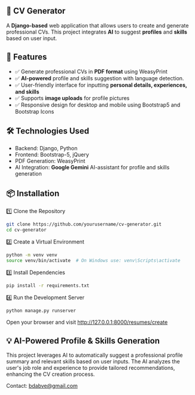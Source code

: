 ## 📝 CV Generator

A **Django-based** web application that allows users to create and generate professional CVs. 
This project integrates **AI** to suggest **profiles** and **skills** based on user input.

## 🚀 Features

- ✅ Generate professional CVs in **PDF format** using WeasyPrint
- ✅ **AI-powered** profile and skills suggestion with language detection.
- ✅ User-friendly interface for inputting **personal details, experiences, and skills**
- ✅ Supports **image uploads** for profile pictures
- ✅ Responsive design for desktop and mobile using Bootstrap5 and Bootstrap Icons

## 🛠️ Technologies Used

  - Backend: Django, Python
  - Frontend: Bootstrap-5, jQuery
  - PDF Generation: WeasyPrint
  - AI Integration: **Google Gemini** AI-assistant for profile and skills generation

## 📦 Installation

1️⃣  Clone the Repository

  ```bash
  git clone https://github.com/yourusername/cv-generator.git
  cd cv-generator
  ```

2️⃣  Create a Virtual Environment

  ```bash
  python -m venv venv
  source venv/bin/activate  # On Windows use: venv\Scripts\activate
  ```

3️⃣  Install Dependencies

  ```bash
  pip install -r requirements.txt
  ```

4️⃣  Run the Development Server

  ```bash
  python manage.py runserver
  ```
  Open your browser and visit http://127.0.0.1:8000/resumes/create

## 💡 AI-Powered Profile & Skills Generation

This project leverages AI to automatically suggest a professional profile summary and relevant skills based on user inputs. The AI analyzes the user's job role and experience to provide tailored recommendations, enhancing the CV creation process.


Contact: [bdabve@gmail.com](mailto:bdabve@gmail.com)
